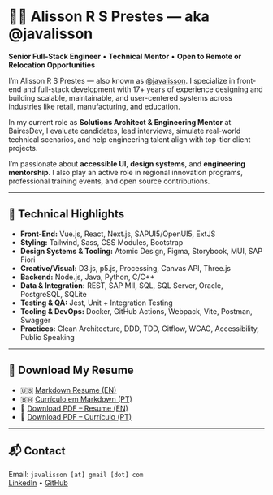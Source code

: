# 👨‍💻 Alisson R S Prestes — aka @javalisson

**Senior Full-Stack Engineer** • **Technical Mentor** • **Open to Remote or Relocation Opportunities**

I’m Alisson R S Prestes — also known as [@javalisson](https://github.com/javalisson). I specialize in front-end and full-stack development with 17+ years of experience designing and building scalable, maintainable, and user-centered systems across industries like retail, manufacturing, and education.

In my current role as **Solutions Architect & Engineering Mentor** at BairesDev, I evaluate candidates, lead interviews, simulate real-world technical scenarios, and help engineering talent align with top-tier client projects.

I’m passionate about **accessible UI**, **design systems**, and **engineering mentorship**. I also play an active role in regional innovation programs, professional training events, and open source contributions.

---

## 🔧 Technical Highlights

- **Front-End:** Vue.js, React, Next.js, SAPUI5/OpenUI5, ExtJS  
- **Styling:** Tailwind, Sass, CSS Modules, Bootstrap  
- **Design Systems & Tooling:** Atomic Design, Figma, Storybook, MUI, SAP Fiori  
- **Creative/Visual:** D3.js, p5.js, Processing, Canvas API, Three.js  
- **Backend:** Node.js, Java, Python, C/C++  
- **Data & Integration:** REST, SAP MII, SQL, SQL Server, Oracle, PostgreSQL, SQLite  
- **Testing & QA:** Jest, Unit + Integration Testing  
- **Tooling & DevOps:** Docker, GitHub Actions, Webpack, Vite, Postman, Swagger  
- **Practices:** Clean Architecture, DDD, TDD, Gitflow, WCAG, Accessibility, Public Speaking

---

## 📄 Download My Resume

- 🇺🇸 [Markdown Resume (EN)](./resume-en.html)  
- 🇧🇷 [Currículo em Markdown (PT)](./resume-pt.html)  
- 📄 [Download PDF – Resume (EN)](./assets/Alisson-RS-Prestes-Resume-EN.pdf)  
- 📄 [Download PDF – Currículo (PT)](./assets/Alisson-RS-Prestes-Curriculo-PT.pdf)

---

## 📬 Contact

Email: `javalisson [at] gmail [dot] com`  
[LinkedIn](https://linkedin.com/in/alissonprestes) • [GitHub](https://github.com/javalisson)
